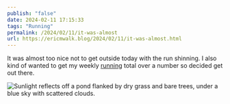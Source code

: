 ```yaml
---
publish: "false"
date: 2024-02-11 17:15:33
tags: "Running"
permalink: /2024/02/11/it-was-almost
url: https://ericmwalk.blog/2024/02/11/it-was-almost.html
---
```


It was almost too nice not to get outside today with the run shinning. I also kind of wanted to get my weekly [running](https://strava.com/activities/10743811959)  total over a number so decided get out there.

![Sunlight reflects off a pond flanked by dry grass and bare trees, under a blue sky with scattered clouds.](https://ericmwalk.blog/uploads/2024/img-7840.jpeg)